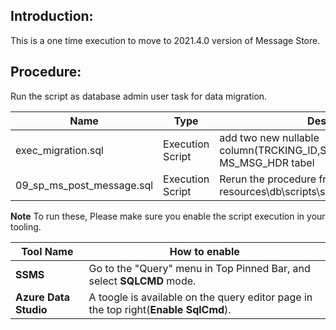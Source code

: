 ## Introduction:

This is a one time execution to move to 2021.4.0 version of Message Store. 

## Procedure:

Run the script as database admin user task for data migration. 

| Name | Type | Description |
|---|---|---|
exec_migration.sql | Execution Script | add two new nullable column(TRCKING_ID,SRC_TRCKING_ID) to MS_MSG_HDR tabel|
09_sp_ms_post_message.sql | Execution Script | Rerun the procedure from location resources\db\scripts\sql_server\schema_creation |

**Note** To run these, Please make sure you enable the script execution in your tooling.

| Tool Name | How to enable| 
|---|---|
| **SSMS** | Go to the "Query" menu in Top Pinned Bar, and select **SQLCMD** mode. |
| **Azure Data Studio** | A toogle is available on the query editor page in the top right(**Enable SqlCmd**). |